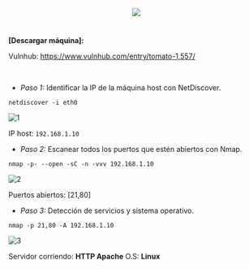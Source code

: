 <p align="center">
  <a href="https://github.com/DenverCoder1/readme-typing-svg"><img src="https://readme-typing-svg.herokuapp.com?size=50&color=3CF700FF&width=300&height=80&lines=TOMATO_1"></a>
</p>

<h1 align="center"></h1>

**[Descargar máquina]:**

Vulnhub: https://www.vulnhub.com/entry/tomato-1,557/

</br>

- *Paso 1:* Identificar la IP de la máquina host con NetDiscover. 
```
netdiscover -i eth0
```
![1](https://user-images.githubusercontent.com/75953873/174927688-71985557-4e9d-4790-acac-a8b1da611f48.png)

IP host: `192.168.1.10`

- *Paso 2:* Escanear todos los puertos que estén abiertos con Nmap. 
```
nmap -p- --open -sC -n -vvv 192.168.1.10
```
![2](https://user-images.githubusercontent.com/75953873/174928257-1f2073fd-0278-490d-a2c3-6a40c034756b.png)

Puertos abiertos: [21,80]

- *Paso 3:* Detección de servicios y sistema operativo. 
```
nmap -p 21,80 -A 192.168.1.10
```
![3](https://user-images.githubusercontent.com/75953873/174928628-0721689f-2a13-42e2-992f-1356fa68f168.png)

Servidor corriendo: **HTTP Apache**
O.S: **Linux**
